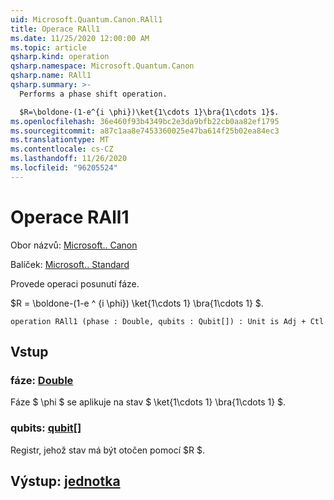```yaml
---
uid: Microsoft.Quantum.Canon.RAll1
title: Operace RAll1
ms.date: 11/25/2020 12:00:00 AM
ms.topic: article
qsharp.kind: operation
qsharp.namespace: Microsoft.Quantum.Canon
qsharp.name: RAll1
qsharp.summary: >-
  Performs a phase shift operation.

  $R=\boldone-(1-e^{i \phi})\ket{1\cdots 1}\bra{1\cdots 1}$.
ms.openlocfilehash: 36e460f93b4349bc2e3da9bfb22cb0aa82ef1795
ms.sourcegitcommit: a87c1aa8e7453360025e47ba614f25b02ea84ec3
ms.translationtype: MT
ms.contentlocale: cs-CZ
ms.lasthandoff: 11/26/2020
ms.locfileid: "96205524"
---
```

# <a name="rall1-operation"></a>Operace RAll1

Obor názvů: [Microsoft.. Canon](xref:Microsoft.Quantum.Canon)

Balíček: [Microsoft.. Standard](https://nuget.org/packages/Microsoft.Quantum.Standard)


Provede operaci posunutí fáze.

$R = \boldone-(1-e ^ {i \phi}) \ket{1\cdots 1} \bra{1\cdots 1} $.

```qsharp
operation RAll1 (phase : Double, qubits : Qubit[]) : Unit is Adj + Ctl
```


## <a name="input"></a>Vstup

### <a name="phase--double"></a>fáze: [Double](xref:microsoft.quantum.lang-ref.double)

Fáze $ \phi $ se aplikuje na stav $ \ket{1\cdots 1} \bra{1\cdots 1} $.


### <a name="qubits--qubit"></a>qubits: [qubit](xref:microsoft.quantum.lang-ref.qubit)[]

Registr, jehož stav má být otočen pomocí $R $.



## <a name="output--unit"></a>Výstup: [jednotka](xref:microsoft.quantum.lang-ref.unit)

